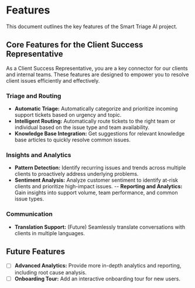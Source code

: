 # Features

This document outlines the key features of the Smart Triage AI project.

## Core Features for the Client Success Representative

As a Client Success Representative, you are a key connector for our clients and internal teams. These features are designed to empower you to resolve client issues efficiently and effectively.

### Triage and Routing

- **Automatic Triage:** Automatically categorize and prioritize incoming support tickets based on urgency and topic.
- **Intelligent Routing:** Automatically route tickets to the right team or individual based on the issue type and team availability.
- **Knowledge Base Integration:** Get suggestions for relevant knowledge base articles to quickly resolve common issues.

### Insights and Analytics

- **Pattern Detection:** Identify recurring issues and trends across multiple clients to proactively address underlying problems.
- **Sentiment Analysis:** Analyze customer sentiment to identify at-risk clients and prioritize high-impact issues.
-- **Reporting and Analytics:** Gain insights into support volume, team performance, and common issue types.

### Communication

- **Translation Support:** (Future) Seamlessly translate conversations with clients in multiple languages.

## Future Features

- [ ] **Advanced Analytics:** Provide more in-depth analytics and reporting, including root cause analysis.
- [ ] **Onboarding Tour:** Add an interactive onboarding tour for new users.
